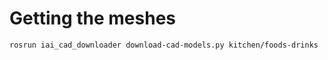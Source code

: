 Getting the meshes
===

```rosrun iai_cad_downloader download-cad-models.py kitchen/foods-drinks```

